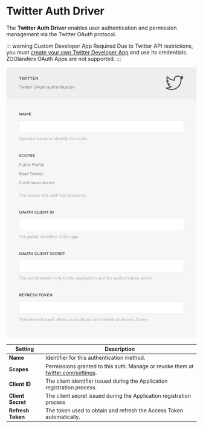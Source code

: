 # Twitter Auth Driver

The **Twitter Auth Driver** enables user authentication and permission management via the Twitter OAuth protocol.

::: warning Custom Developer App Required
Due to Twitter API restrictions, you must [create your own Twitter Developer App](../custom-twitter-dev-app) and use its credentials. ZOOlanders OAuth Apps are not supported.
:::

![Twitter Auth Driver](../assets/driver-twitter.webp)

| Setting         | Description |
|-----------------|-------------|
| **Name**        | Identifier for this authentication method. |
| **Scopes**      | Permissions granted to this auth. Manage or revoke them at [twitter.com/settings](https://twitter.com/settings/apps_and_sessions). |
| **Client ID**     | The client identifier issued during the Application registration process. |
| **Client Secret** | The client secret issued during the Application registration process |
| **Refresh Token** | The token used to obtain and refresh the Access Token automatically. |
